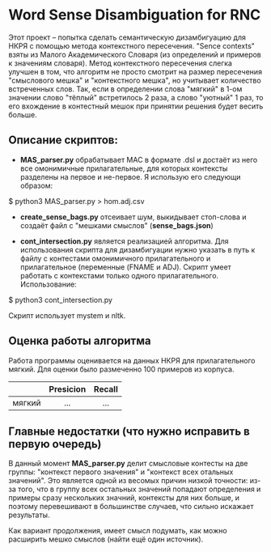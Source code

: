 # Word Sense Disambiguation for RNC

Этот проект – попытка сделать семантическую дизамбигуацию для НКРЯ с помощью метода контекстного пересечения.
"Sence contexts" взяты из Малого Академического Словаря (из определений и примеров к значениям словаря).
Метод контекстного пересечения слегка улучшен в том, что алгоритм не просто смотрит на размер пересечения "смыслового мешка" и "контекстного мешка", но учитывает количество встреченных слов. Так, если в определении слова "мягкий" в 1-ом значении слово "тёплый" встретилось 2 раза, а слово "уютный" 1 раз, то его вхождение в контестный мешок при принятии решения будет весить больше.

## Описание скриптов:

* **MAS_parser.py** обрабатывает МАС в формате .dsl и достаёт из него все омонимичные прилагательные, для которых контексты разделены на первое и не-первое.
Я использую его следующи образом:

$ python3 MAS_parser.py > hom.adj.csv

* **create_sense_bags.py** отсеивает шум, выкидывает стоп-слова и создаёт файл с "мешками смыслов" (**sense_bags.json**)

* **cont_intersection.py** является реализацией алгоритма. Для использования скрипта для дизамбигуации нужно указать в путь к файлу с контестами омонимичного прилагательного и прилагательное (переменные (FNAME и ADJ). Скрипт умеет работать с контекстами только одного прилагательного. Использование: 

$ python3 cont_intersection.py

Скрипт использует mystem и nltk.

## Оценка работы алгоритма

Работа программы оценивается на данных НКРЯ для прилагательного мягкий. Для оценки было размеченно 100 примеров из корпуса.

||Presicion|Recall|
|------|:-:|:-:|
|мягкий|...|...|

## Главные недостатки (что нужно исправить в первую очередь)

В данный момент **MAS_parser.py** делит смысловые контесты на две группы: "контекст первого значения" и "контекст всех отальных значений". Это является одной из весомых причин низкой точности: из-за того, что в группу всех остальных значений попадают определения и примеры сразу нескольких значний, контексты для них больше, и поэтому перевешивают в большинстве случаев, что сильно искажает результаты.

Как вариант продолжения, имеет смысл подумать, как можно расширить мешко смыслов (найти ещё один источник). 

